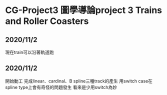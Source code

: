 # CG-Project3 圖學導論project 3 Trains and Roller Coasters

## 2020/11/2

現在train可以沿著軌道跑

## 2020/11/2

開始動工
完成linear、cardinal、B spline三種track的產生
用switch case在spline type上會有奇怪的問題發生
看來是少用switch為妙
